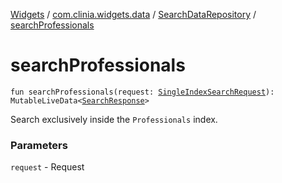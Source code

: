 [Widgets](../../index.md) / [com.clinia.widgets.data](../index.md) / [SearchDataRepository](index.md) / [searchProfessionals](./search-professionals.md)

# searchProfessionals

`fun searchProfessionals(request: `[`SingleIndexSearchRequest`](../../com.clinia.widgets.data.network/-single-index-search-request/index.md)`): MutableLiveData<`[`SearchResponse`](../-search-response/index.md)`>`

Search exclusively inside the `Professionals` index.

### Parameters

`request` - Request